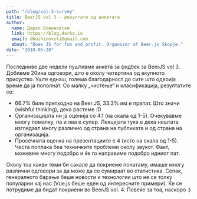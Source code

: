 ```yaml
---
path: "/blog/vol-3-survey"
title: BeerJS vol 3 - резултати од анкетата
author: 
  name: Дарко Божиновски
  link: https://blog.darko.io
  email: dbozhinovski@gmail.com
  about: "Does JS for fun and profit. Organizer of Beer.js Skopje."
date: "2018-05-28"
---
```


Последниве две недели пуштивме анкета за фидбек за BeerJS vol 3. Добивме 20ина одговори, што е околу четвртина од вкупното присуство. Уште еднаш, голема благодарност до сите што одвоија време да ја пополнат. Со малку „чистење“ и класификација, резултатите се:

* 66.7% биле претходно на Beer.JS, 33.3% им е првпат. Што значи (wishful thinking), дека растеме :D
* Организацијата ни ја оценија со 4.1 (на скала од 1-5). Очекувавме многу помалку, па и ова е супер. Лекцијата тука е дека нештата изгледаат многу различно од страна на публиката и од страна на организација.
* Просечната оценка на презентациите е 4 (исто на скала од 1-5). Честа поплака беа техничките проблеми околу звукот. Факт, можевме многу подобро и ќе го направиме подобро идниот пат.

Околу тоа какви теми би сакале да покриеме понатаму, имаше многу различни одговори за да може да се сумираат во статистика. Сепак, генералното барање беше новости и технологии што не се толку популарни кај нас (Vue.js беше еден од интересните примери). Ќе се потрудиме да бидат покриени во BeerJS vol. 4. Повеќе за тоа, наскоро :)